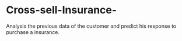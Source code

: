 # Cross-sell-Insurance-
  Analysis the previous data of the customer and predict his response to purchase a insurance.
